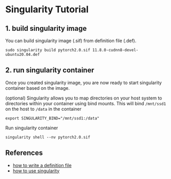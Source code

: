 # Singularity Tutorial

## 1. build singularity image
You can build singularity image (.sif) from definition file (.def).
```
sudo singularity build pytorch2.0.sif 11.8.0-cudnn8-devel-ubuntu20.04.def
```

## 2. run singularity container
Once you created singularity image, you are now ready to start singularity container based on the image.

(optional) Singularity allows you to map directories on your host system to directories within your container using bind mounts.
This will bind `/mnt/ssd1` on the host to `/data` in the container 
```
export SINGULARITY_BIND="/mnt/ssd1:/data"
```
Run singularity container
```
singularity shell --nv pytorch2.0.sif
```

## References
- [how to write a definition file](https://docs.sylabs.io/guides/latest/user-guide/definition_files.html)
- [how to use singularity](https://tmyoda.hatenablog.com/entry/20200817/1597663325)
